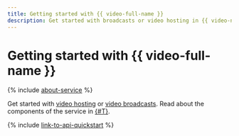 ```yaml
---
title: Getting started with {{ video-full-name }}
description: Get started with broadcasts or video hosting in {{ video-name }}.
---
```


# Getting started with {{ video-full-name }}

{% include [about-service](../_includes/video/about-service.md) %}

Get started with [video hosting](./hosting.md) or [video broadcasts](./streaming.md). Read about the components of the service in [{#T}](concepts/index.md).

{% include [link-to-api-quickstart](../_includes/video/link-to-api-quickstart.md) %}